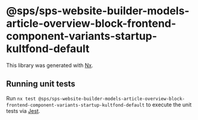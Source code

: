 # @sps/sps-website-builder-models-article-overview-block-frontend-component-variants-startup-kultfond-default

This library was generated with [Nx](https://nx.dev).

## Running unit tests

Run `nx test @sps/sps-website-builder-models-article-overview-block-frontend-component-variants-startup-kultfond-default` to execute the unit tests via [Jest](https://jestjs.io).
